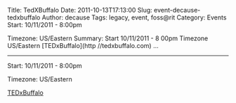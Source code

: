 Title: TedXBuffalo
Date: 2011-10-13T17:13:00
Slug: event-decause-tedxbuffalo
Author: decause
Tags: legacy, event, foss@rit
Category: Events
Start: 10/11/2011 - 8:00pm

Timezone: US/Eastern
Summary: Start  10/11/2011 - 8 00pm  Timezone  US/Eastern  [TEDxBuffalo](http //tedxbuffalo.com)   ... 

---
Start: 10/11/2011 - 8:00pm

Timezone: US/Eastern

[TEDxBuffalo](http://tedxbuffalo.com)

